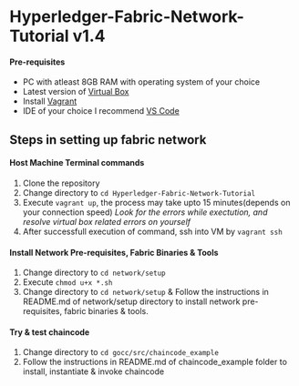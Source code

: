 # Hyperledger-Fabric-Network-Tutorial v1.4

#### Pre-requisites
- PC with atleast 8GB RAM with operating system of your choice
- Latest version of  [Virtual Box](https://www.virtualbox.org/wiki/Downloads)
- Install [Vagrant](https://www.vagrantup.com/downloads.html)
- IDE of your choice I recommend [VS Code](https://code.visualstudio.com/download)

## Steps in setting up fabric network
#### Host Machine Terminal commands
1. Clone the repository
2. Change directory to `cd Hyperledger-Fabric-Network-Tutorial`
3. Execute `vagrant up`, the process may take upto 15 minutes(depends on your connection speed)  _Look for the errors while exectution, and resolve virtual box related errors on yourself_
4. After successfull execution of command, ssh into VM by `vagrant ssh`

#### Install Network Pre-requisites, Fabric Binaries & Tools
1. Change directory to `cd network/setup`
2. Execute `chmod u+x *.sh`
3. Change directory to `cd network/setup` & Follow the instructions in README.md of network/setup directory to install network pre-requisites, fabric binaries & tools.

#### Try & test chaincode
1. Change directory to `cd gocc/src/chaincode_example`
2. Follow the instructions in README.md of chaincode_example folder to install, instantiate & invoke chaincode
